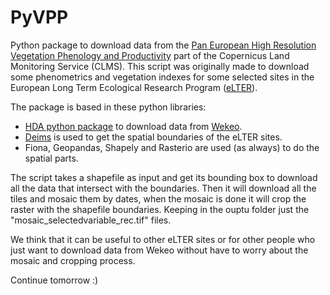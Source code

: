 # PyVPP

Python package to download data from the [Pan European High Resolution Vegetation Phenology and Productivity](https://land.copernicus.eu/pan-european/biophysical-parameters/high-resolution-vegetation-phenology-and-productivity) part of the Copernicus Land Monitoring Service (CLMS). This script was originally made to download some phenometrics and vegetation indexes for some selected sites in the European Long Term Ecological Research Program ([eLTER](https://elter-ri.eu/)). 

The package is based in these python libraries:

- [HDA python package](https://pypi.org/project/hda/) to download data from [Wekeo](https://www.wekeo.eu/). 
- [Deims](https://pypi.org/project/deims/) is used to get the spatial boundaries of the eLTER sites.
- Fiona, Geopandas, Shapely and Rasterio are used (as always) to do the spatial parts.

The script takes a shapefile as input and get its bounding box to download all the data that intersect with the boundaries. Then it will download all the tiles and mosaic them by dates, when the mosaic is done it will crop the raster with the shapefile boundaries. Keeping in the ouptu folder just the "mosaic_selectedvariable_rec.tif" files. 

We think that it can be useful to other eLTER sites or for other people who just want to download data from Wekeo without have to worry about the mosaic and cropping process. 

Continue tomorrow :) 
